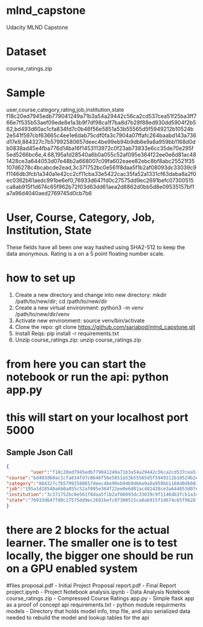 # mlnd_capstone
Udacity MLND Capstone

# Dataset #
course_ratings.zip

# Sample #
user,course,category,rating,job,institution,state
f18c20ed7945edb779041249a71b3a54a29442c56ca2cd537cea51f25ba3ff766e7f535b53aef09ede8e1a3b9f7df98ca1f7ba8d7b28f88ed930dd5904f2b562,bd493d60ac1cfa834fd7c0b46f56e5851a53b55565d5f5949212b10524b2e541f597cbf63665c4ee1e6dab75cdf0fa3c7904a07ffafc264baabd143a736d17e9,884327c7b57992580657deec4be99eb94b9db6e9a8a959bb1168d0db0838ad45e4fba776d14ba16f1453113972c0f23ab73833e6cc35de70e295f5ed5266bc6e,4.68,195a1d28540a6b0a055c52af095e364f22ee0e6d81ac481428ce3a644053d07e48b2a668007c09fa602eaee82ebc8bf8abc25521f35107d6278c4bcabcde2ead,3c371752bc0e561f8daa5f1b2af08093dc33039c9f1146db3fcb1a340a1e42cc2cf11cba33e5422cac35fa52a1331cf63daba8a2f0ec0362b61aedc991be6ef0,76933d647fd0c27575dd9ec2691befc07300515ca8ab915f1d674c65f962b72f03d63dd61aea2d8862d0bb5d8e09535157bf1a7a96d4040aed2769745d0cb7b6

# User, Course, Category, Job, Institution, State #
These fields have all been one way hashed using SHA2-512 to keep the data anonymous. Rating is a on a 5 point floating number scale.

# how to set up
1. Create a new directory and change into new directory: mkdir /path/to/new/dir; cd /path/to/new/dir
2. Create a new virtual environment:  python3 -m venv /path/to/new/dir/venv
3. Activate new environment: source venv/bin/activate
4. Clone the repo: git clone https://github.com/sariabod/mlnd_capstone.git
5. Install Reqs: pip install -r requirements.txt
6. Unzip course_ratings.zip: unzip course_ratings.zip

# from here you can start the notebook or run the api: python app.py
# this will start on your localhost port 5000
## Sample Json Call ##
```json
{
	     "user":"f18c20ed7945edb779041249a71b3a54a29442c56ca2cd537cea51f25ba3ff766e7f535b53aef09ede8e1a3b9f7df98ca1f7ba8d7b28f88ed930dd5904f2b562",
"course":"bd493d60ac1cfa834fd7c0b46f56e5851a53b55565d5f5949212b10524b2e541f597cbf63665c4ee1e6dab75cdf0fa3c7904a07ffafc264baabd143a736d17e9",
"category":"884327c7b57992580657deec4be99eb94b9db6e9a8a959bb1168d0db0838ad45e4fba776d14ba16f1453113972c0f23ab73833e6cc35de70e295f5ed5266bc6e",
"job":"195a1d28540a6b0a055c52af095e364f22ee0e6d81ac481428ce3a644053d07e48b2a668007c09fa602eaee82ebc8bf8abc25521f35107d6278c4bcabcde2ead",
"institution":"3c371752bc0e561f8daa5f1b2af08093dc33039c9f1146db3fcb1a340a1e42cc2cf11cba33e5422cac35fa52a1331cf63daba8a2f0ec0362b61aedc991be6ef0",
"state":"76933d647fd0c27575dd9ec2691befc07300515ca8ab915f1d674c65f962b72f03d63dd61aea2d8862d0bb5d8e09535157bf1a7a96d4040aed2769745d0cb7b6"
}
```

# there are 2 blocks for the actual learner. The smaller one is to test locally, the bigger one should be run on a GPU enabled system

#files
proposal.pdf - Initial Project Proposal
report.pdf - Final Report
project.ipynb - Project Notebook
analysis.ipynb - Data Analysis Notebook
course_ratings.zip - Compressed Course Ratings
app.py - Simple flask app as a proof of concept api
requirements.txt - python module requirments 
models - Directory that holds model info, tmp file, and also serialized data needed to rebuild the model and lookup tables for the api


